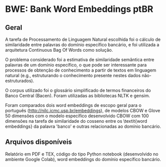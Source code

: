 # BWE: Bank Word Embeddings ptBR

## Geral

A tarefa de Processamento de Linguagem Natural escolhida foi o cálculo de similaridade entre palavras do domínio específico bancário, e foi utilizada a arquitetura Continuous Bag Of Words como solução.

O problema considerado foi a estimativa de similaridade semântica entre palavras de um domínio específico, o que pode ser interessante para processos de obtenção de conhecimento a partir de textos em linguagem natural (e.g., estruturando o conhecimento presente nestes dados não-estruturados).

O corpus utilizado foi o glossário simplificado de termos financeiros do Banco Central (Bacen).
Foram utilizadas as bibliotecas NLTK e gensim.

Foram comparados dois word embeddings de escopo geral para o português (http://nilc.icmc.usp.br/embeddings), de modelos CBOW e Glove 50 dimensões com o modelo específico desenvolvido CBOW com 100 dimensões na tarefa de similaridade do cosseno entre os \textit{word embeddings} da palavra 'banco' e outras relacionadas ao domínio bancário.

## Arquivos disponíveis

Relatório em PDF e TEX, código do tipo Python notebook (desenvolvido no ambiente Google Colab), word embeddings do domínio específico bancário.
